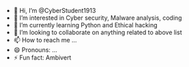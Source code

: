 - 👋 Hi, I’m @CyberStudent1913
- 👀 I’m interested in Cyber security, Malware analysis, coding
- 🌱 I’m currently learning Python and Ethical hacking
- 💞️ I’m looking to collaborate on anything related to above list
- 📫 How to reach me ...
- 😄 Pronouns: ...
- ⚡ Fun fact: Ambivert

<!---
CyberStudent1913/CyberStudent1913 is a ✨ special ✨ repository because its `README.md` (this file) appears on your GitHub profile.
You can click the Preview link to take a look at your changes.
--->
